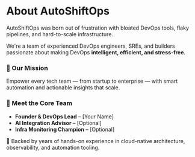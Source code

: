 # About AutoShiftOps

AutoShiftOps was born out of frustration with bloated DevOps tools, flaky pipelines, and hard-to-scale infrastructure.

We're a team of experienced DevOps engineers, SREs, and builders passionate about making DevOps **intelligent, efficient, and stress-free**.

### 🌟 Our Mission
Empower every tech team — from startup to enterprise — with smart automation and actionable insights that scale.

### 👥 Meet the Core Team
- **Founder & DevOps Lead** – [Your Name]
- **AI Integration Advisor** – [Optional]
- **Infra Monitoring Champion** – [Optional]

🚀 Backed by years of hands-on experience in cloud-native architecture, observability, and automation tooling.
